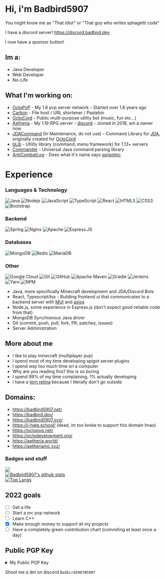 # Hi, i'm Badbird5907
You might know me as "That idiot" or "That guy who writes sphagetti code"

I have a discord server! https://discord.badbird.dev

I now have a sponsor button!

## Im a:<br>
 
 - Java Developer
 - Web Developer
 - No-Life
## What I'm working on:<br>
 - [OctoPvP](https://github.com/OctoPvP/) - My 1.8 pvp server network - Started over 1.8 years ago
 - [Carbon](https://carbonhost.cloud) - File host / URL shortener / Pastebin
 - [OctoCord](https://badbird5907.xyz/octocord) - Public multi-purpose utility bot (music, fun etc...)
 - [Aetheria](https://github.com/AetheriaMC) - My 1.19 RPG server - [discord](https://discord.gg/aP4kymSh2D) - Joined in 2018, am a owner now
 - [JDACommand](https://github.com/Badbird5907/JDACommand) (In Maintenance, do not use) - Command Library for [JDA](https://github.com/DV8FromTheWorld/JDA), originally created for [OctoCord](https://badbird5907.xyz/octocord)
 - [bLib](https://github.com/Badbird5907/bLib) - Utility library (command, menu framework) for 1.13+ servers
 - [Commander](https://github.com/OctoPvP/Commander) - Universal Java command parsing library
 - [AntiCombatLog](https://github.com/Badbird5907/AntiCombatLog) - Does what it's name says [spigotmc](https://www.spigotmc.org/resources/anticombatlog.94540/)
# Experience 

### Languages & Technology
![Java](https://img.shields.io/badge/-java-E34A86?style=flat-square&logo=java)
![Nodejs](https://img.shields.io/badge/-Nodejs-black?style=flat-square&logo=Node.js)
![JavaScript](https://img.shields.io/badge/-JavaScript-black?style=flat-square&logo=javascript)
![TypeScript](https://img.shields.io/badge/typescript-%23007ACC.svg?style=for-the-badge&logo=typescript&logoColor=white)
![React](https://img.shields.io/badge/-React-black?style=flat-square&logo=react)
![HTML5](https://img.shields.io/badge/-HTML5-E34F26?style=flat-square&logo=html5&logoColor=white)
![CSS3](https://img.shields.io/badge/-CSS3-1572B6?style=flat-square&logo=css3)
![Bootstrap](https://img.shields.io/badge/-Bootstrap-563D7C?style=flat-square&logo=bootstrap)

### Backend
![Spring](https://img.shields.io/badge/spring-%236DB33F.svg?style=for-the-badge&logo=spring&logoColor=white)
![Nginx](https://img.shields.io/badge/nginx-%23009639.svg?style=for-the-badge&logo=nginx&logoColor=white)
![Apache](https://img.shields.io/badge/apache-%23D42029.svg?style=for-the-badge&logo=apache&logoColor=white)
![Express.JS](https://img.shields.io/badge/-Express.JS-c7b198?style=plastic&logo=Express.JS)

### Databases
![MongoDB](https://img.shields.io/badge/MongoDB-%234ea94b.svg?style=for-the-badge&logo=mongodb&logoColor=white)
![Redis](https://img.shields.io/badge/-Redis-black?style=flat-square&logo=Redis)
![MariaDB](https://img.shields.io/badge/MariaDB-003545?style=for-the-badge&logo=mariadb&logoColor=white)

### Other
![Google Cloud](https://img.shields.io/badge/Google%20Cloud-black?style=flat-square&logo=google-cloud)
![Git](https://img.shields.io/badge/-Git-black?style=flat-square&logo=git)
![GitHub](https://img.shields.io/badge/-GitHub-181717?style=flat-square&logo=github)
![Apache Maven](https://img.shields.io/badge/Apache%20Maven-C71A36?style=for-the-badge&logo=Apache%20Maven&logoColor=white) 
![Gradle](https://img.shields.io/badge/Gradle-02303A.svg?style=for-the-badge&logo=Gradle&logoColor=white)
![Jenkins](https://img.shields.io/badge/jenkins-%232C5263.svg?style=for-the-badge&logo=jenkins&logoColor=white)
![Yarn](https://img.shields.io/badge/yarn-%232C8EBB.svg?style=for-the-badge&logo=yarn&logoColor=white)
![NPM](https://img.shields.io/badge/NPM-%23000000.svg?style=for-the-badge&logo=npm&logoColor=white)

 - Java, more specifically Minecraft development and JDA/Discord Bots
 - React, Typescript/tsx - Building frontend ui that communicates to a backend server with [MUI](https://mui.com) and [axios](https://axios-http.com/)
 - Node.js, some experience in Express.js (don't expect good reliable code from that)
 - MongoDB Synchronous Java driver
 - Git (commit, push, pull, fork, PR, patches, issues)
 - Server Administration 

## More about me
- I like to play minecraft (multiplayer pvp)
- I spend most of my time developing spigot server plugins
- I spend way too much time on a computer
- Why are you reading this? this is so boring 
- I spend 99% of my time complaining, 1% actually developing
- I have a [torn retina](https://cdn.badbird5907.net/retina.jpg) because I literally don't go outside

## Domains:
- https://badbird5907.net/
- https://badbird.dev/
- https://badbird5907.xyz/
- https://i-hate.school/ (dead, im too broke to support this domain lmao)
- https://octopvp.net/
- https://octodevelopment.org/
- https://aetheria.world/
- https://aetheriamc.xyz/

### Badges and stuff
![](https://komarev.com/ghpvc/?username=Badbird5907) <br />
[![Badbird5907's github stats](https://github-readme-stats.vercel.app/api?username=Badbird5907&theme=radical&count_private=true)](https://github.com/anuraghazra/github-readme-stats)   <br />
[![Top Langs](https://github-readme-stats.vercel.app/api/top-langs/?username=Badbird5907&layout=compact&theme=radical&hide=html,css&exclude_repo=AetheriaDiscord,mcp_1.12.2)](https://github.com/anuraghazra/github-readme-stats)

## 2022 goals
 - [ ] Get a life
 - [ ] Start a mc pvp network
 - [ ] Learn C++
 - [x] Make enough money to support all my projects
 - [ ] Have a completely green contribution chart (commiting at least once a day)

## Public PGP Key
<details>
<summary>My Public PGP Key</summary>
<br>

```
-----BEGIN PGP PUBLIC KEY BLOCK-----

mQGNBGB+OzcBDACfNrod13m5oKvhRJ4R+l8mKTTsrsqkOfUv7JvoxKSaDfjdaYFt
FkwKh36q+aHAaIaq7OlHSMnLkO+Au3Rbsu9mm5Sp1S5sv7RqyaCwviZExRnPWiR1
Dd0yr/KY9dStQAotDuVc+ZafaE8nFItyDawuiWrUCxCE3uc3ypxRRW5RozuG6RX8
60oQKTxgI9X8jWb+3bx7liBBRgITkEKflDGSBHE94ZzS2NS3Nn0gSBW+5oku996a
XHNTMvMhWzSzZ4HbMzooafQRd1EVGPIK+krA1ec3P1WOjES1hK2i00ZXtSXpt62e
88+4yb9bEtVxTEb2PH90mxIzzqStEbJeX5MZITCSBdudF6B8z1pgvL+BM+a5HnPn
OKXNhH/QkIgGLOIgSl1gdew68z+woD4g5fbeoLqjRJpgL0wXVxlDu9LChiaTckOY
xgBheDReyDWkpY1vhseKBWw3qBjy2HfpQClkrRJ2DEaUlGVwz0UT0oeIy52n6QTZ
dSn/SP9UqxpvMlsAEQEAAbQhRXZhbiBZdSA8ZXZhbi5sZWxlLnl1MkBnbWFpbC5j
b20+iQHUBBMBCAA+FiEEP4z2psJgBw/UDXZL6QaR+niVXUkFAmB+OzcCGwMFCQPC
ZwAFCwkIBwIGFQoJCAsCBBYCAwECHgECF4AACgkQ6QaR+niVXUklPQwAlH0iq/3I
v1/SK0EY5g3H27Oj97KHljUt7wX5eeVmkaiyNZG3EG4dtm//5Q/T30V9I9tkFHiU
cbwqrlECSxMiy9pUrcX0le8NLSIKedHcpgovgjQvna0iwvxIDFazIDx3cFVVh6qh
oWhIKxvndLG7iOXSMguDNvg08L1X1upKhdsJpYppXFpJotffmDrRUaf1ERnjchwF
kojHVZovwkQUc8QvWnVoi+pQGLN8Xwzgbzq3C1LXkvP9+U8e+2LX5Aicjgm5dc3d
ANZy+UZIbdil/4na7U1/5H1O5n5JNlM0C0Z0T0+wuVY6ewxDWDUQ4Vsdeb8ouDkf
SQLcs1bbrNmgrwqPftWJAEkwhjVjb+opYb05dDPlhchP+f6qeQnJcULHQI/aOZHJ
0Ffilc99DKSXmXY+H/9nFJGyPeuAdZCCeiI6ZBI+UGP7rSejaH4QY2KDSTOMLNiR
pMeGPp0os4kgB5OK9p812KbXX3uDBQ5zK+VKBBv4gQqWM8wvt/uZ0+jxuQGNBGB+
OzcBDADLlUmS+jritFrN37csIp1sbLOVB1XXS3t4IrrpcsOGaI2n95jLy8Eun0J4
+paR4xQasn+hpfLDc1QgDFOzzL9JeCUoTfiVvh+Tz7y+DeL/GMPni8CiQS/KU5xd
F5pMoA5ByKCNIzPSOM+nrihNUDvPfpy4T4BdxwKPZn23UibnS0WUQlgzfclIbXho
59flcGQMFdalPPDTmdAvKapukERmhbWYr5ojDZRjYUDwHLpT2yXFRcthzChpJhHX
3Gcr8goOAVUCeUlxbR6SO/zt0fH2iXx+f8th4iazFin01XLEVK0L42+Dp4tR15W9
o2mLets2J5WthrruzUqVzavN4s2JhXcsMzDVyZ+EO4so3pFhcPJ7OlhiPpboxjt6
Yr4q0coa1/mRLjkxjh+fHvZjxoWQ9CPlIDK3ZAPxAj6Z2H9NgbGvpQOp32bvll4y
kR9klVm/Elg2t8hu9bRC5nA4oBeC64WYbjELtAGaToJSkvCsAyoQOP3fYkcypUIK
q7wPYzUAEQEAAYkBvAQYAQgAJhYhBD+M9qbCYAcP1A12S+kGkfp4lV1JBQJgfjs3
AhsMBQkDwmcAAAoJEOkGkfp4lV1JQOkL/iXZY5fmkDcEnY/+RP7gAgmnfenyhp4e
bwxT0eAGDHhM9UiVoWCIajwn+Iq95XceBMtYr+R0BPrLVyHJp2qxDjUAK3mpSbx9
cA4S/rhaJmmEExm9KXJyDG7LSXrgkCPHWhLfkUIwk4ZbvwAy4x/ev2/5HjRG8t49
u40ubZ7y4j6Ju51Juqf7GDsxSI0X7HmrwfGQAmhX+147Hk2lhlK6ZXJI5oh5Kzsv
gCXo3sdxg0LaV3MV5nrf9di455r7xPU132+URwq+0UqLxUrABl4LscryxkSwYcZ3
mmZHbTAOS9uXxEEx2e2+/NsZ48ew0D//P9hsdZ7oKd843L1LkQw5oKrySxJlEmWN
SgmWoKSn2M0dC8Ds5pta7yLFQhuBSN22JALZCev40Kg98G3CXhd8fxyPRta56sxr
GfLD9jr/0nfLaALhs49c/PI1YqdeXl/gQ/vHusWjngAre7QlToLDkR0IQTuNcV2Y
sjZO17fAmFvUFuCvQEaIHooBRHn00VjgeA==
=ycwW
-----END PGP PUBLIC KEY BLOCK-----
```
</details>

Shoot me a dm on discord `Badbird5907#5907`
